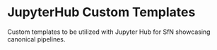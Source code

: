 # JupyterHub Custom Templates

Custom templates to be utilized with Jupyter Hub for SfN showcasing canonical pipelines.